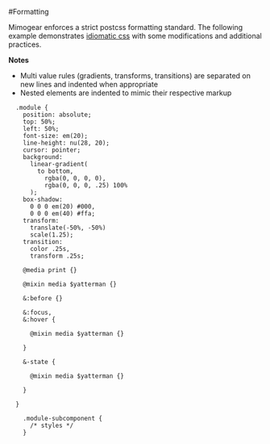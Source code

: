 #Formatting

Mimogear enforces a strict postcss formatting standard. The following example demonstrates [idiomatic css](https://github.com/necolas/idiomatic-css) with some modifications and additional practices.

**Notes**

* Multi value rules (gradients, transforms, transitions) are separated on new lines and indented when appropriate
* Nested elements are indented to mimic their respective markup

```postcss
  .module {
    position: absolute;
    top: 50%;
    left: 50%;
    font-size: em(20);
    line-height: nu(28, 20);
    cursor: pointer;
    background:
      linear-gradient(
        to bottom,
          rgba(0, 0, 0, 0),
          rgba(0, 0, 0, .25) 100%
      );
    box-shadow:
      0 0 0 em(20) #000,
      0 0 0 em(40) #ffa;
    transform:
      translate(-50%, -50%)
      scale(1.25);
    transition:
      color .25s,
      transform .25s;

    @media print {}

    @mixin media $yatterman {}

    &:before {}

    &:focus,
    &:hover {

      @mixin media $yatterman {}

    }

    &-state {

      @mixin media $yatterman {}

    }

  }

    .module-subcomponent {
      /* styles */
    }
```
